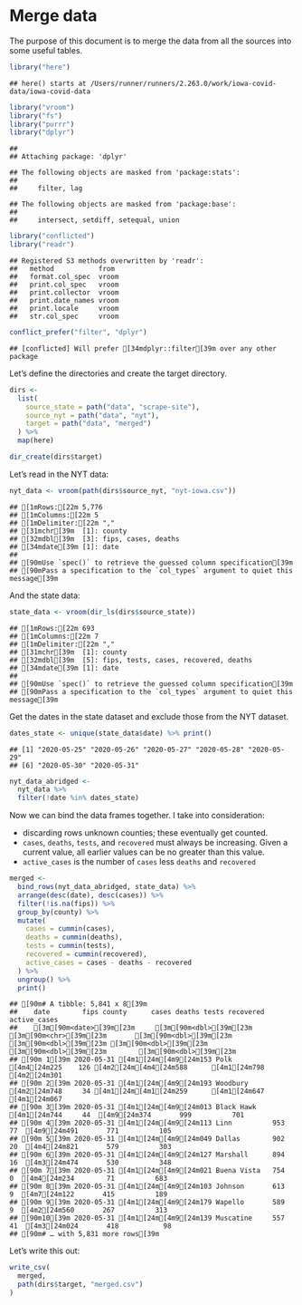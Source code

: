 Merge data
================

The purpose of this document is to merge the data from all the sources
into some useful tables.

``` r
library("here")
```

    ## here() starts at /Users/runner/runners/2.263.0/work/iowa-covid-data/iowa-covid-data

``` r
library("vroom")
library("fs")
library("purrr")
library("dplyr")
```

    ## 
    ## Attaching package: 'dplyr'

    ## The following objects are masked from 'package:stats':
    ## 
    ##     filter, lag

    ## The following objects are masked from 'package:base':
    ## 
    ##     intersect, setdiff, setequal, union

``` r
library("conflicted")
library("readr")
```

    ## Registered S3 methods overwritten by 'readr':
    ##   method           from 
    ##   format.col_spec  vroom
    ##   print.col_spec   vroom
    ##   print.collector  vroom
    ##   print.date_names vroom
    ##   print.locale     vroom
    ##   str.col_spec     vroom

``` r
conflict_prefer("filter", "dplyr")
```

    ## [conflicted] Will prefer [34mdplyr::filter[39m over any other package

Let’s define the directories and create the target directory.

``` r
dirs <- 
  list(
    source_state = path("data", "scrape-site"),
    source_nyt = path("data", "nyt"),
    target = path("data", "merged")  
  ) %>%
  map(here)

dir_create(dirs$target)
```

Let’s read in the NYT data:

``` r
nyt_data <- vroom(path(dirs$source_nyt, "nyt-iowa.csv"))
```

    ## [1mRows:[22m 5,776
    ## [1mColumns:[22m 5
    ## [1mDelimiter:[22m ","
    ## [31mchr[39m  [1]: county
    ## [32mdbl[39m  [3]: fips, cases, deaths
    ## [34mdate[39m [1]: date
    ## 
    ## [90mUse `spec()` to retrieve the guessed column specification[39m
    ## [90mPass a specification to the `col_types` argument to quiet this message[39m

And the state data:

``` r
state_data <- vroom(dir_ls(dirs$source_state))
```

    ## [1mRows:[22m 693
    ## [1mColumns:[22m 7
    ## [1mDelimiter:[22m ","
    ## [31mchr[39m  [1]: county
    ## [32mdbl[39m  [5]: fips, tests, cases, recovered, deaths
    ## [34mdate[39m [1]: date
    ## 
    ## [90mUse `spec()` to retrieve the guessed column specification[39m
    ## [90mPass a specification to the `col_types` argument to quiet this message[39m

Get the dates in the state dataset and exclude those from the NYT
dataset.

``` r
dates_state <- unique(state_data$date) %>% print() 
```

    ## [1] "2020-05-25" "2020-05-26" "2020-05-27" "2020-05-28" "2020-05-29"
    ## [6] "2020-05-30" "2020-05-31"

``` r
nyt_data_abridged <- 
  nyt_data %>%
  filter(!date %in% dates_state)
```

Now we can bind the data frames together. I take into consideration:

  - discarding rows unknown counties; these eventually get counted.
  - `cases`, `deaths`, `tests`, and `recovered` must always be
    increasing. Given a current value, all earlier values can be no
    greater than this value.
  - `active_cases` is the number of `cases` less `deaths` and
    `recovered`

<!-- end list -->

``` r
merged <- 
  bind_rows(nyt_data_abridged, state_data) %>%
  arrange(desc(date), desc(cases)) %>%
  filter(!is.na(fips)) %>%
  group_by(county) %>%
  mutate(
    cases = cummin(cases),
    deaths = cummin(deaths),
    tests = cummin(tests),
    recovered = cummin(recovered),
    active_cases = cases - deaths - recovered
  ) %>%
  ungroup() %>%
  print()
```

    ## [90m# A tibble: 5,841 x 8[39m
    ##    date        fips county      cases deaths tests recovered active_cases
    ##    [3m[90m<date>[39m[23m     [3m[90m<dbl>[39m[23m [3m[90m<chr>[39m[23m       [3m[90m<dbl>[39m[23m  [3m[90m<dbl>[39m[23m [3m[90m<dbl>[39m[23m     [3m[90m<dbl>[39m[23m        [3m[90m<dbl>[39m[23m
    ## [90m 1[39m 2020-05-31 [4m1[24m[4m9[24m153 Polk         [4m4[24m225    126 [4m2[24m[4m4[24m588      [4m1[24m798         [4m2[24m301
    ## [90m 2[39m 2020-05-31 [4m1[24m[4m9[24m193 Woodbury     [4m2[24m748     34 [4m1[24m[4m1[24m259      [4m1[24m647         [4m1[24m067
    ## [90m 3[39m 2020-05-31 [4m1[24m[4m9[24m013 Black Hawk   [4m1[24m744     44  [4m9[24m374       999          701
    ## [90m 4[39m 2020-05-31 [4m1[24m[4m9[24m113 Linn          953     77  [4m9[24m491       771          105
    ## [90m 5[39m 2020-05-31 [4m1[24m[4m9[24m049 Dallas        902     20  [4m4[24m821       579          303
    ## [90m 6[39m 2020-05-31 [4m1[24m[4m9[24m127 Marshall      894     16  [4m3[24m474       530          348
    ## [90m 7[39m 2020-05-31 [4m1[24m[4m9[24m021 Buena Vista   754      0  [4m4[24m234        71          683
    ## [90m 8[39m 2020-05-31 [4m1[24m[4m9[24m103 Johnson       613      9  [4m7[24m122       415          189
    ## [90m 9[39m 2020-05-31 [4m1[24m[4m9[24m179 Wapello       589      9  [4m2[24m560       267          313
    ## [90m10[39m 2020-05-31 [4m1[24m[4m9[24m139 Muscatine     557     41  [4m3[24m024       418           98
    ## [90m# … with 5,831 more rows[39m

Let’s write this out:

``` r
write_csv(
  merged,
  path(dirs$target, "merged.csv")
)
```
